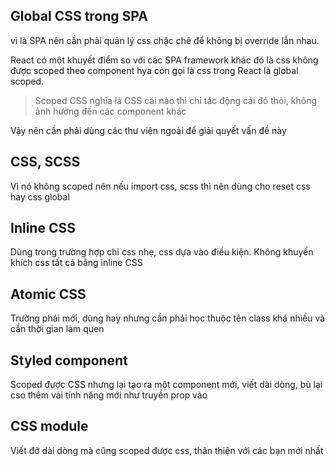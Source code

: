 ## Global CSS trong SPA
vì là SPA nên cần phải quản lý css chặc chẽ để không bị override lẫn nhau.

React có một khuyết điểm so với các SPA framework khác đó là css không được scoped theo component hya còn gọi là css trong React là global scoped.

> Scoped CSS nghĩa là CSS cái nào thì chỉ tác động cái đó thôi, không ảnh hưởng đến các component khác

Vậy nên cần phải dùng các thư viện ngoài để giải quyết vấn đề này

## CSS, SCSS
Vì nó không scoped nên nếu import css, scss thì nên dùng cho reset css hay css global

## Inline CSS
Dùng trong trường hợp chỉ css nhẹ, css dựa vào điều kiện. Không khuyến khích css tất cả bằng inline CSS

## Atomic CSS
Trường phái mới, dùng hay nhưng cần phải học thuộc tên class khá nhiều và cần thời gian làm quen


## Styled component
Scoped được CSS nhưng lại tạo ra một component mới, viết dài dòng, bù lại cso thêm vài tính năng mới như truyền prop vào

## CSS module
Viết đỡ dài dòng mà cũng scoped được css, thân thiện với các bạn mới nhất


